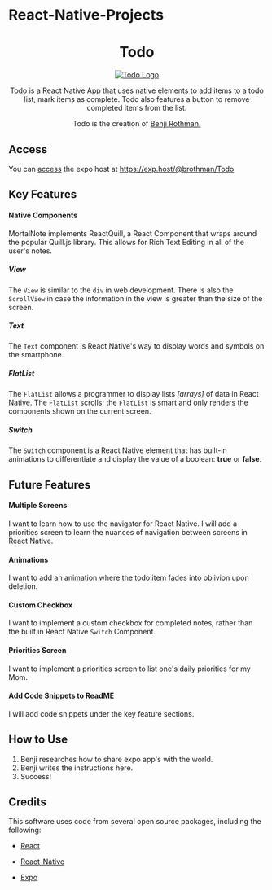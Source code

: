 # React-Native-Projects

<h1 align="center" font-size="80"> Todo </h1>
<p align="center">
  <a href="https://exp.host/@brothman/Todo">
    <img alt="Todo Logo" src="https://encrypted-tbn0.gstatic.com/images?q=tbn:ANd9GcRmciOC0_79d7_hdlAFDIP588vS8pbGncc4qouWfpncP-B4Mx9MEw" />
  </a>
</p>

<p align="center">
Todo is a React Native App that uses native elements to add items to a todo list, mark items as complete. Todo also features a button to remove completed items from the list.
</p>

<p align="center">
  Todo is the creation of <a href="https://www.linkedin.com/in/brothman7000" > Benji Rothman. </a> 
</p>


## Access
You can [access](https://exp.host/@brothman/Todo) the expo host at <https://exp.host/@brothman/Todo>

## Key Features

#### Native Components

MortalNote implements ReactQuill, a React Component that wraps around the popular Quill.js library. This allows for Rich Text Editing in all of the user's notes. 

##### View

The `View` is similar to the `div` in web development. There is also the `ScrollView` in case the information in the view is greater than the size of the screen. 

##### Text

The `Text` component is React Native's way to display words and symbols on the smartphone. 

##### FlatList

The `FlatList` allows a programmer to display lists *[arrays]* of data in React Native. The `FlatList` scrolls; the `FlatList` is smart and only renders the components shown on the current screen.

##### Switch

The `Switch` component is a React Native element that has built-in animations to differentiate and display the value of a boolean: **true** or **false**. 

## Future Features

#### Multiple Screens

I want to learn how to use the navigator for React Native. I will add a priorities screen to learn the nuances of navigation between screens in React Native.

#### Animations
I want to add an animation where the todo item fades into oblivion upon deletion. 

#### Custom Checkbox

I want to implement a custom checkbox for completed notes, rather than the built in React Native `Switch` Component. 

#### Priorities Screen

I want to implement a priorities screen to list one's daily priorities for my Mom.

#### Add Code Snippets to ReadME

I will add code snippets under the key feature sections.

## How to Use

1. Benji researches how to share expo app's with the world.
2. Benji writes the instructions here.
8. Success! 


## Credits

This software uses code from several open source packages, including the following:

* [React](https://github.com/facebook/react)

* [React-Native](https://github.com/facebook/react-native)

* [Expo](https://github.com/expo/expo)
